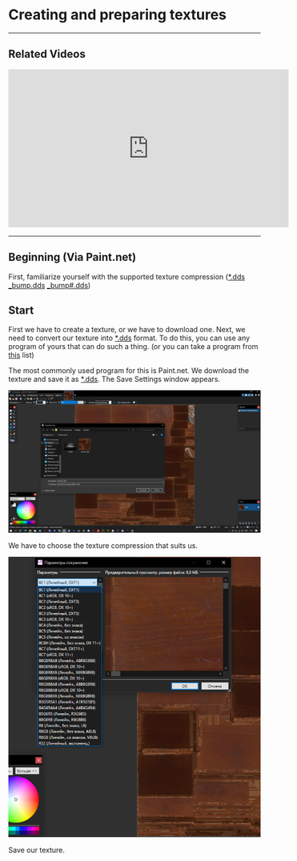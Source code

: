 # Creating and preparing textures

___

## Related Videos

<iframe width="560" height="315" src="https://www.youtube.com/embed/HwTYYH5zLjo?start=418" title="YouTube video player" frameborder="0" allow="accelerometer; autoplay; clipboard-write; encrypted-media; gyroscope; picture-in-picture; web-share" allowfullscreen></iframe>

___

## Beginning (Via Paint.net)

First, familiarize yourself with the supported texture compression ([*.dds](../../reference/main-folders-and-files/file-formats/textures/dds.md) [_bump.dds](../../reference/main-folders-and-files/file-formats/textures/bump.md) [_bump#.dds](../../reference/main-folders-and-files/file-formats/textures/bump#.md))

## Start

First we have to create a texture, or we have to download one.
Next, we need to convert our texture into [*.dds](../../reference/main-folders-and-files/file-formats/textures/dds.md) format.
To do this, you can use any program of yours that can do such a thing. (or you can take a program from [this](../../reference/modding-tools/README.md) list)

The most commonly used program for this is Paint.net. We download the texture and save it as [*.dds](../../reference/main-folders-and-files/file-formats/textures/dds.md).
The Save Settings window appears.

![save-texture](images/save-texture.png)

We have to choose the texture compression that suits us.

![select-compressions](images/compressions.png)

Save our texture.
